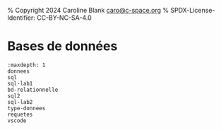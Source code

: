 % Copyright 2024 Caroline Blank <caro@c-space.org>
% SPDX-License-Identifier: CC-BY-NC-SA-4.0

# Bases de données

```{toctree}
:maxdepth: 1
donnees
sql
sql-lab1
bd-relationnelle
sql2
sql-lab2
type-donnees
requetes
vscode
```

